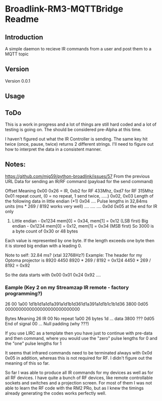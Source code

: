 # Broadlink-RM3-MQTTBridge Readme

## Introduction
A simple daemon to recieve IR commands from a user and post them to a MQTT topic

## Version
Version 0.0.1

## Usage

## ToDo

This is a work in progress and a lot of things are still hard coded
and a lot of testing is going on. The should be considered pre-Alpha
at this time.

I haven't figured out what the IR Controller is sending. The same key
hit twice (once, pause, twice) returns 2 different strings. I'll need
to figure out how to interpret the data in a consistent manner.

## Notes:
https://github.com/mjg59/python-broadlink/issues/57
From the previous URL
Data for sending an IR/RF command (payload for the send command)

Offset          Meaning
0x00            0x26 = IR, 0xb2 for RF 433Mhz, 0xd7 for RF 315Mhz
0x01            repeat count, (0 = no repeat, 1 send twice, .....)
0x02, 0x03      Length of the following data in little endian (*1)
0x04 ....       Pulse lengths in 32,84ms units (ms * 269 / 8192 works very well)
....            ....
....            0x0d 0x05 at the end for IR only

1) Little endian - 0x1234 mem[0] = 0x34, mem[1] = 0x12 (LSB first)
   Big endian    - 0x1234 mem[0] = 0x12, mem[1] = 0x34 (MSB first)
   So 3000 is a byte count of 0x30 or 48 bytes

Each value is represented by one byte. If the length exceeds one byte
then it is stored big endian with a leading 0.

Note to self: 32.84 ms? (xtal 32768Hz?)
Example: The header for my Optoma projector is 8920 4450
8920 * 269 / 8192 = 0x124
4450 * 269 / 8192 = 0x92

So the data starts with 0x00 0x01 0x24 0x92 ....

### Eample (Key 2 on my Streamzap IR remote - factory programming?)
26 00 1a00 1d1b1d1a1d1a391a1d1b1d361d1a391a1d1b1c1b1d36 3800 0d05 0000000000000000000000000000

Bytes           Meaning
26              IR
00              No repeat
1a00            26 bytes
1d ...          data
3800            ???
0d05            End of signal
00 ...          Null padding (why ???)

If you use LIRC as a template then you have just to continue with
pre-data and then command, where you would use the "zero" pulse
lengths for 0 and the "one" pulse lengths for 1

It seems that infrared commands need to be terminated always with 0x0d
0x05 in addition, whereas this is not required for RF. I didn't figure
out the meaning of this so far.

So far I was able to produce all IR commands for my devices as well as
for all RF devices. I have quite a bunch of RF devices, like remote
controllable sockets and switches and a projection screen. For most of
them I was not able to learn the RF code with the RM2 PRo, but as I
knew the timings already generating the codes works perfectly well.